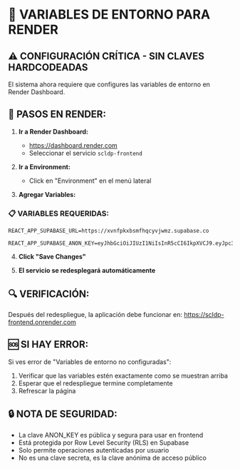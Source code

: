 # 🔐 VARIABLES DE ENTORNO PARA RENDER

## ⚠️ CONFIGURACIÓN CRÍTICA - SIN CLAVES HARDCODEADAS

El sistema ahora requiere que configures las variables de entorno en Render Dashboard.

## 🎯 PASOS EN RENDER:

1. **Ir a Render Dashboard:**
   - https://dashboard.render.com
   - Seleccionar el servicio `scldp-frontend`

2. **Ir a Environment:**
   - Click en "Environment" en el menú lateral

3. **Agregar Variables:**

### 📋 VARIABLES REQUERIDAS:

```
REACT_APP_SUPABASE_URL=https://xvnfpkxbsmfhqcyvjwmz.supabase.co
```

```
REACT_APP_SUPABASE_ANON_KEY=eyJhbGciOiJIUzI1NiIsInR5cCI6IkpXVCJ9.eyJpc3MiOiJzdXBhYmFzZSIsInJlZiI6Inh2bmZwa3hic21maHFjeXZqd216Iiwicm9sZSI6ImFub24iLCJpYXQiOjE3MzU0NzY1NzUsImV4cCI6MjA1MTA1MjU3NX0.Kqwfyvy5AYGiILyXJWjvL5RqLLlJDr5jb3mSs4yNmNQ
```

4. **Click "Save Changes"**

5. **El servicio se redesplegará automáticamente**

## 🔍 VERIFICACIÓN:

Después del redespliegue, la aplicación debe funcionar en:
https://scldp-frontend.onrender.com

## 🆘 SI HAY ERROR:

Si ves error de "Variables de entorno no configuradas":
1. Verificar que las variables estén exactamente como se muestran arriba
2. Esperar que el redespliegue termine completamente
3. Refrescar la página

## 🔒 NOTA DE SEGURIDAD:

- La clave ANON_KEY es pública y segura para usar en frontend
- Está protegida por Row Level Security (RLS) en Supabase
- Solo permite operaciones autenticadas por usuario
- No es una clave secreta, es la clave anónima de acceso público